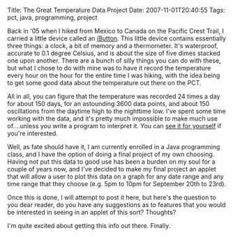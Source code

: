 Title: The Great Temperature Data Project
Date: 2007-11-01T20:40:55
Tags: pct, java, programming, project


Back in '05 when I hiked from Mexico to Canada on the Pacific Crest Trail, I 
carried a little device called an <a href="http://www.iButton.com" target="_blank">iButton</a>. 
This little device contains essentially three things: a clock, a bit of memory 
and a thermometer. It's waterproof, accurate to 0.1 degree Celsius, and is about 
the size of five dimes stacked one upon another. There are a bunch of silly 
things you can do with these, but what I chose to do with mine was to have it 
record the temperature every hour on the hour for the entire time I was hiking, 
with the idea being to get some good data about the temperature out there on 
the PCT.

All in all, you can figure that the temperature was recorded 24 times a day 
for about 150 days, for an astounding 3600 data points, and about 150 
oscillations from the daytime high to the nighttime low. I've spent some time 
working with the data, and it's pretty much impossible to make much use of....unless 
you write a program to interpret it. You can 
<a href="http://charityhikers.org/pct/temps.htm" target="_blank">see it for 
yourself</a> if you're interested.

Well, as fate should have it, I am currently enrolled in a Java programming 
class, and I have the option of doing a final project of my own choosing. 
Having not put this data to good use has been a burden on my soul for a 
couple of years now, and I've decided to make my final project an applet that 
will allow a user to plot this data on a graph for any date range and any time 
range that they choose (e.g. 5pm to 10pm for September 20th to 23rd).  

Once this is done, I will attempt to post it here, but here's the question to 
you dear reader, do you have any suggestions as to features that you would be 
interested in seeing in an applet of this sort? Thoughts?

I'm quite excited about getting this info out there. Finally.
